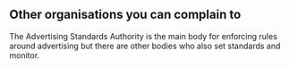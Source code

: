 ##  Other organisations you can complain to

The Advertising Standards Authority is the main body for enforcing rules
around advertising but there are other bodies who also set standards and
monitor.

